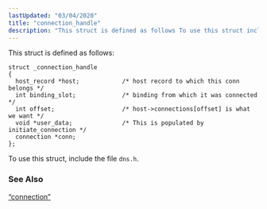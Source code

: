 ```yaml
---
lastUpdated: "03/04/2020"
title: "connection_handle"
description: "This struct is defined as follows To use this struct include the file dns h Section 68 9 connection..."
---
```


This struct is defined as follows:

```
struct _connection_handle
{
  host_record *host;            /* host record to which this conn belongs */
  int binding_slot;             /* binding from which it was connected */
  int offset;                   /* host->connections[offset] is what we want */
  void *user_data;              /* This is populated by initiate_connection */
  connection *conn;
};
```

To use this struct, include the file `dns.h`.

### <a name="idp46430512"></a> See Also

[“connection”](/momentum/3/3-api/structs-connection)